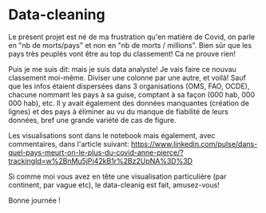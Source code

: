 # Data-cleaning

Le présent projet est né de ma frustration qu'en matière de Covid, on parle en "nb de morts/pays" et non en "nb de morts / millions". 
Bien sûr que les pays très peuplés vont être au top du classement! Ca ne prouve rien!

Puis je me suis dit: mais je suis data analyste! Je vais faire ce nouvau classement moi-même. Diviser une colonne par une autre, et voilà!
Sauf que les infos étaient dispersées dans 3 organisations (OMS, FAO, OCDE), chacune nommant les pays à sa guise, comptant à sa façon (000 hab, 000 000 hab), etc.
Il y avait également des données manquantes (création de lignes) et des pays à éliminer au vu du manque de fiabilité de leurs données, bref une grande variété de cas de figure.

Les visualisations sont dans le notebook mais également, avec commentaires, dans l'article suivant:
https://www.linkedin.com/pulse/dans-quel-pays-meurt-on-le-plus-du-covid-anne-pierce/?trackingId=w%2BnMu5jPi42kB1r%2Bz2UpNA%3D%3D

Si comme moi vous avez en tête une visualisation particulière (par continent, par vague etc), le data-cleanig est fait, amusez-vous!

Bonne journée !
